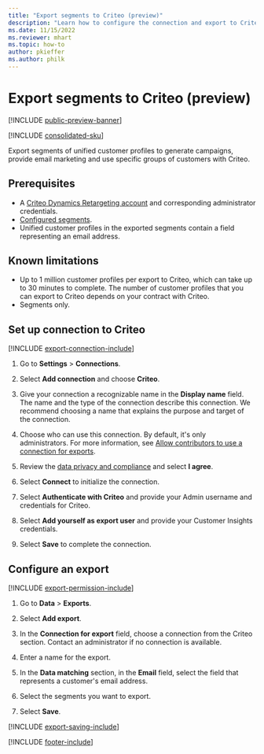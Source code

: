 ```yaml
---
title: "Export segments to Criteo (preview)"
description: "Learn how to configure the connection and export to Criteo."
ms.date: 11/15/2022
ms.reviewer: mhart
ms.topic: how-to
author: pkieffer
ms.author: philk
---
```


# Export segments to Criteo (preview)

[!INCLUDE [public-preview-banner](includes/public-preview-banner.md)]

[!INCLUDE [consolidated-sku](./includes/consolidated-sku.md)]

Export segments of unified customer profiles to generate campaigns, provide email marketing and use specific groups of customers with Criteo.

## Prerequisites

- A [Criteo Dynamics Retargeting account](https://www.criteo.com/login/) and corresponding administrator credentials.
- [Configured segments](segments.md).
- Unified customer profiles in the exported segments contain a field representing an email address.

## Known limitations

- Up to 1 million customer profiles per export to Criteo, which can take up to 30 minutes to complete. The number of customer profiles that you can export to Criteo depends on your contract with Criteo.
- Segments only.

## Set up connection to Criteo

[!INCLUDE [export-connection-include](includes/export-connection-admn.md)]

1. Go to **Settings** > **Connections**.

1. Select **Add connection** and choose **Criteo**.

1. Give your connection a recognizable name in the **Display name** field. The name and the type of the connection describe this connection. We recommend choosing a name that explains the purpose and target of the connection.

1. Choose who can use this connection. By default, it's only administrators. For more information, see [Allow contributors to use a connection for exports](connections.md#allow-contributors-to-use-a-connection-for-exports).

1. Review the [data privacy and compliance](connections.md#data-privacy-and-compliance) and select **I agree**.

1. Select **Connect** to initialize the connection.

1. Select **Authenticate with Criteo** and provide your Admin username and credentials for Criteo.

1. Select **Add yourself as export user** and provide your Customer Insights credentials.

1. Select **Save** to complete the connection.

## Configure an export

[!INCLUDE [export-permission-include](includes/export-permission.md)]

1. Go to **Data** > **Exports**.

1. Select **Add export**.

1. In the **Connection for export** field, choose a connection from the Criteo section. Contact an administrator if no connection is available.

1. Enter a name for the export.

1. In the **Data matching** section, in the **Email** field, select the field that represents a customer's email address.

1. Select the segments you want to export.

1. Select **Save**.

[!INCLUDE [export-saving-include](includes/export-saving.md)]

[!INCLUDE [footer-include](includes/footer-banner.md)]
